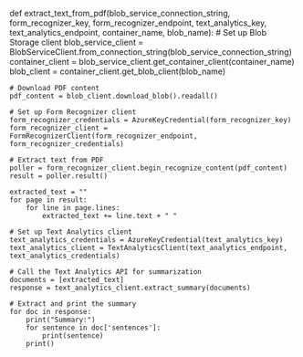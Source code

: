 def extract_text_from_pdf(blob_service_connection_string, form_recognizer_key, form_recognizer_endpoint, text_analytics_key, text_analytics_endpoint, container_name, blob_name):
    # Set up Blob Storage client
    blob_service_client = BlobServiceClient.from_connection_string(blob_service_connection_string)
    container_client = blob_service_client.get_container_client(container_name)
    blob_client = container_client.get_blob_client(blob_name)

    # Download PDF content
    pdf_content = blob_client.download_blob().readall()

    # Set up Form Recognizer client
    form_recognizer_credentials = AzureKeyCredential(form_recognizer_key)
    form_recognizer_client = FormRecognizerClient(form_recognizer_endpoint, form_recognizer_credentials)

    # Extract text from PDF
    poller = form_recognizer_client.begin_recognize_content(pdf_content)
    result = poller.result()

    extracted_text = ""
    for page in result:
        for line in page.lines:
            extracted_text += line.text + " "

    # Set up Text Analytics client
    text_analytics_credentials = AzureKeyCredential(text_analytics_key)
    text_analytics_client = TextAnalyticsClient(text_analytics_endpoint, text_analytics_credentials)

    # Call the Text Analytics API for summarization
    documents = [extracted_text]
    response = text_analytics_client.extract_summary(documents)

    # Extract and print the summary
    for doc in response:
        print("Summary:")
        for sentence in doc['sentences']:
            print(sentence)
        print()
